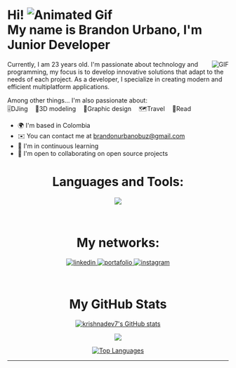 Hi! <img src="https://user-images.githubusercontent.com/18350557/176309783-0785949b-9127-417c-8b55-ab5a4333674e.gif" alt="Animated Gif">
<br/>
My name is Brandon Urbano, I'm Junior Developer
==================================================================================================================================

<a target="_blank" align="center">
  <img alt="GIF" align="right" src="https://i.pinimg.com/originals/6c/fd/4d/6cfd4daa9554935b8ca93ae947fe6d52.gif">
</a>

Currently, I am 23 years old. I'm passionate about technology and programming, my focus is to develop innovative solutions that adapt to the needs of each project. As a developer, I specialize in creating modern and efficient multiplatform applications.

Among other things... I'm also passionate about:
<br/>
🎚️DJing ㅤ🤖3D modeling ㅤ🎨Graphic design ㅤ🗺️Travel ㅤ📖Read

* 🌍  I'm based in Colombia
* ✉️  You can contact me at [brandonurbanobuz@gmail.com](mailto:brandonurbanobuz@gmail.com)
* 🧠  I'm in continuous learning
* 🤝  I'm open to collaborating on open source projects

<h1 align="center">Languages and Tools:</h1>
<p align="center">
  <a href="https://skillicons.dev">
    <img src="https://skillicons.dev/icons?i=html,css,js,py,react,django,mysql,postgres,vscode" />
  </a>
</p>
<br/> 
<h1 align="center">My networks:</h1>
<p align="center">
  <a href="https://linkedin.com/in/brandonurbano-dev" target="_blank">
    <img src="https://skillicons.dev/icons?i=linkedin" alt="linkedin" />
  </a>
  <a href="https://devmit.netlify.app" target="_blank">
    <img src="https://skillicons.dev/icons?i=htmx" alt="portafolio" />
  </a>
  <a href="https://instagram.com/zwart_mit" target="_blank">
    <img src="https://skillicons.dev/icons?i=instagram" alt="instagram" />
  </a>
</p>
<br/> 

<h1 align='center'>My GitHub Stats</h1>
  <div align='center'>

<a href="http://www.github.com/zwartmit"><img src="https://github-readme-stats.vercel.app/api?username=zwartmit&show_icons=true&hide=&count_private=true&title_color=f97316&text_color=a855f7&icon_color=ef4444&bg_color=0f172a&hide_border=true&show_icons=true" alt="krishnadev7's GitHub stats" /></a>

<a href="http://www.github.com/zwartmit"><img src="https://github-readme-streak-stats.herokuapp.com/?user=zwartmit&stroke=a855f7&background=0f172a&ring=f97316&fire=f97316&currStreakNum=a855f7&currStreakLabel=f97316&sideNums=a855f7&sideLabels=a855f7&dates=a855f7&hide_border=true" /></a>
  
<a href="https://github.com/zwartmit" align="left"><img src="https://github-readme-stats.vercel.app/api/top-langs/?username=zwartmit&langs_count=10&title_color=f97316&text_color=a855f7&icon_color=ef4444&bg_color=0f172a&hide_border=true&locale=en&custom_title=Top%20%Languages" alt="Top Languages" /></a>

  --------------------------------
